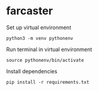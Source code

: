 # farcaster

Set up virtual environment
```
python3 -m venv pythonenv
```

Run terminal in virtual environment
```
source pythonenv/bin/activate
```

Install dependencies
```
pip install -r requirements.txt
```